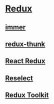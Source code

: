 # [Redux](https://redux.js.org/)

## [immer](https://github.com/immerjs/immer)

## [redux-thunk](https://github.com/reduxjs/redux-thunk)

## [React Redux](https://react-redux.js.org/)

## [Reselect](https://github.com/reduxjs/reselect)

## [Redux Toolkit](https://redux-toolkit.js.org/)
